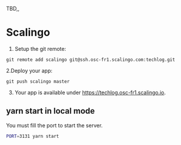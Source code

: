 TBD,,

# Scalingo

1. Setup the git remote:
```
git remote add scalingo git@ssh.osc-fr1.scalingo.com:techlog.git
```

2.Deploy your app:
```
git push scalingo master
```

3. Your app is available under https://techlog.osc-fr1.scalingo.io.

## yarn start in local mode

You must fill the port to start the server.

```bash
PORT=3131 yarn start
```

